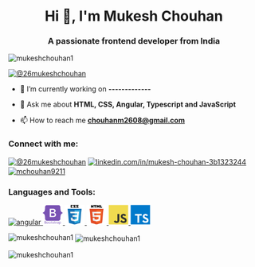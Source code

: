 
<h1 align="center">Hi 👋, I'm Mukesh Chouhan</h1>
<h3 align="center">A passionate frontend developer from India</h3>

<p align="left"> <img src="https://komarev.com/ghpvc/?username=mukeshchouhan1&label=Profile%20views&color=0e75b6&style=flat" alt="mukeshchouhan1" /> </p>

<p align="left"> <a href="https://twitter.com/@26mukeshchouhan" target="blank"><img src="https://img.shields.io/twitter/follow/@26mukeshchouhan?logo=twitter&style=for-the-badge" alt="@26mukeshchouhan" /></a> </p>

- 🔭 I’m currently working on **-------------**

- 💬 Ask me about **HTML, CSS, Angular, Typescript and JavaScript**

- 📫 How to reach me **chouhanm2608@gmail.com**

<h3 align="left">Connect with me:</h3>
<p align="left">
<a href="https://twitter.com/@26mukeshchouhan" target="blank"><img align="center" src="https://raw.githubusercontent.com/rahuldkjain/github-profile-readme-generator/master/src/images/icons/Social/twitter.svg" alt="@26mukeshchouhan" height="30" width="40" /></a>
<a href="https://linkedin.com/in/linkedin.com/in/mukesh-chouhan-3b1323244" target="blank"><img align="center" src="https://raw.githubusercontent.com/rahuldkjain/github-profile-readme-generator/master/src/images/icons/Social/linked-in-alt.svg" alt="linkedin.com/in/mukesh-chouhan-3b1323244" height="30" width="40" /></a>
<a href="https://instagram.com/mchouhan9211" target="blank"><img align="center" src="https://raw.githubusercontent.com/rahuldkjain/github-profile-readme-generator/master/src/images/icons/Social/instagram.svg" alt="mchouhan9211" height="30" width="40" /></a>
</p>

<h3 align="left">Languages and Tools:</h3>
<p align="left"> <a href="https://angular.io" target="_blank" rel="noreferrer"> <img src="https://angular.io/assets/images/logos/angular/angular.svg" alt="angular" width="40" height="40"/> </a> <a href="https://getbootstrap.com" target="_blank" rel="noreferrer"> <img src="https://raw.githubusercontent.com/devicons/devicon/master/icons/bootstrap/bootstrap-plain-wordmark.svg" alt="bootstrap" width="40" height="40"/> </a> <a href="https://www.w3schools.com/css/" target="_blank" rel="noreferrer"> <img src="https://raw.githubusercontent.com/devicons/devicon/master/icons/css3/css3-original-wordmark.svg" alt="css3" width="40" height="40"/> </a> <a href="https://www.w3.org/html/" target="_blank" rel="noreferrer"> <img src="https://raw.githubusercontent.com/devicons/devicon/master/icons/html5/html5-original-wordmark.svg" alt="html5" width="40" height="40"/> </a> <a href="https://developer.mozilla.org/en-US/docs/Web/JavaScript" target="_blank" rel="noreferrer"> <img src="https://raw.githubusercontent.com/devicons/devicon/master/icons/javascript/javascript-original.svg" alt="javascript" width="40" height="40"/> </a> <a href="https://www.typescriptlang.org/" target="_blank" rel="noreferrer"> <img src="https://raw.githubusercontent.com/devicons/devicon/master/icons/typescript/typescript-original.svg" alt="typescript" width="40" height="40"/> </a> </p>

<p><img align="left" src="https://github-readme-stats.vercel.app/api/top-langs?username=mukeshchouhan1&show_icons=true&locale=en&layout=compact" alt="mukeshchouhan1" /></p>

<p>&nbsp;<img align="center" src="https://github-readme-stats.vercel.app/api?username=mukeshchouhan1&show_icons=true&locale=en" alt="mukeshchouhan1" /></p>

<p><img align="center" src="https://github-readme-streak-stats.herokuapp.com/?user=mukeshchouhan1&" alt="mukeshchouhan1" /></p>
